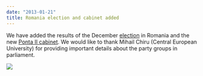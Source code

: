 ```yaml
---
date: "2013-01-21"
title: Romania election and cabinet added
---
```


We have added the results of the December [election]( http://dev.parlgov.org/data/rou/election-parliament/2012-12-09/) in Romania and the new [Ponta II cabinet]( http://dev.parlgov.org/data/rou/cabinet-party/2012-12-21/). We would like to thank Mihail Chiru (Central European University) for providing important details about the party groups in parliament.

![](/images/parliament-sweden.jpg)
